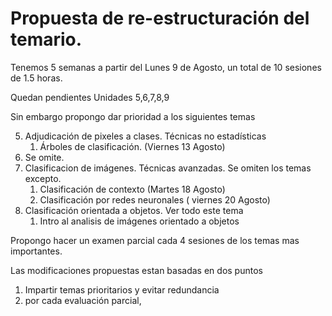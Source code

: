 # Propuesta de  re-estructuración del temario.



Tenemos 5 semanas a partir del Lunes 9 de Agosto, un total de 10 sesiones de 1.5 horas.

Quedan pendientes Unidades 5,6,7,8,9

Sin embargo propongo dar prioridad a los siguientes temas

5. Adjudicación de pixeles a clases. Técnicas no estadísticas
   1. Árboles de clasificación. (Viernes 13 Agosto)
6. Se omite.
7. Clasificacion de imágenes. Técnicas avanzadas. Se omiten los temas excepto.
   1. Clasificación de contexto (Martes 18 Agosto)
   2. Clasificación por redes neuronales ( viernes 20 Agosto)
8. Clasificación orientada a objetos. Ver todo este tema
   1. Intro al analisis de imágenes orientado a objetos



Propongo hacer un examen parcial cada 4 sesiones de los temas mas importantes.





Las modificaciones propuestas estan basadas en dos puntos

1. Impartir temas prioritarios y evitar redundancia
2. por cada evaluación parcial, 



